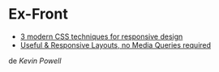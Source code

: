 # Ex-Front

- [3 modern CSS techniques for responsive design](https://www.youtube.com/watch?v=VsNAuGkCpQU)
- [Useful & Responsive Layouts, no Media Queries required](https://www.youtube.com/watch?v=p3_xN2Zp1TY)

de *Kevin Powell*
